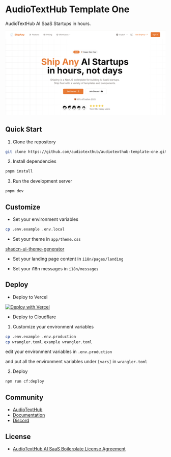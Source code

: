 # AudioTextHub Template One

AudioTextHub AI SaaS Startups in hours.

![preview](preview.png)

## Quick Start

1. Clone the repository

```bash
git clone https://github.com/audiotexthub/audiotexthub-template-one.git
```

2. Install dependencies

```bash
pnpm install
```

3. Run the development server

```bash
pnpm dev
```

## Customize

- Set your environment variables

```bash
cp .env.example .env.local
```

- Set your theme in `app/theme.css`

[shadcn-ui-theme-generator](https://zippystarter.com/tools/shadcn-ui-theme-generator)

- Set your landing page content in `i18n/pages/landing`

- Set your i18n messages in `i18n/messages`

## Deploy

- Deploy to Vercel

[![Deploy with Vercel](https://vercel.com/button)](https://vercel.com/new/clone?repository-url=https%3A%2F%2Fgithub.com%2Faudiotexthub%2Faudiotexthub-template-one&project-name=my-audiotexthub-project&repository-name=my-audiotexthub-project&redirect-url=https%3A%2F%2Faudiotexthub.com&demo-title=AudioTextHub&demo-description=AI%20Text%20to%20Speech%20Platform&demo-url=https%3A%2F%2Faudiotexthub.com&demo-image=https%3A%2F%2Fpbs.twimg.com%2Fmedia%2FGgGSW3La8AAGJgU%3Fformat%3Djpg%26name%3Dlarge)

- Deploy to Cloudflare

1. Customize your environment variables

```bash
cp .env.example .env.production
cp wrangler.toml.example wrangler.toml
```

edit your environment variables in `.env.production`

and put all the environment variables under `[vars]` in `wrangler.toml`

2. Deploy

```bash
npm run cf:deploy
```

## Community

- [AudioTextHub](https://audiotexthub.com)
- [Documentation](https://docs.audiotexthub.com)
- [Discord](https://discord.gg/HQNnrzjZQS)

## License

- [AudioTextHub AI SaaS Boilerplate License Agreement](LICENSE)

